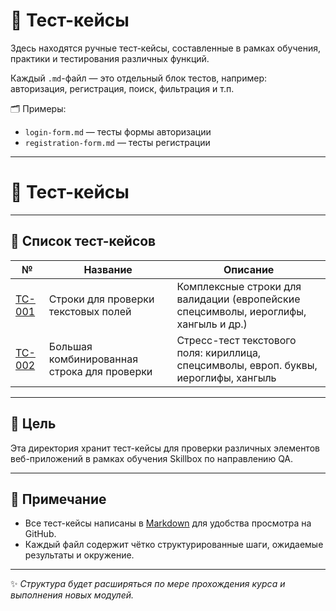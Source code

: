 # 🧪 Тест-кейсы

Здесь находятся ручные тест-кейсы, составленные в рамках обучения, практики и тестирования различных функций.

Каждый `.md`-файл — это отдельный блок тестов, например: авторизация, регистрация, поиск, фильтрация и т.п.

🗂️ Примеры:
- `login-form.md` — тесты формы авторизации
- `registration-form.md` — тесты регистрации

---
  
# 📂 Тест-кейсы

---

## 📝 Список тест-кейсов

| №                                             | Название                                 | Описание                                                                             |
|-----------------------------------------------|------------------------------------------|--------------------------------------------------------------------------------------|
| [TC-001](tc-001-text-input-validation.md)     | Строки для проверки текстовых полей      | Комплексные строки для валидации (европейские спецсимволы, иероглифы, хангыль и др.) |
| [TC-002](tc-002-complex-string-validation.md) |Большая комбинированная строка для проверки|Стресс-тест текстового поля: кириллица, спецсимволы, европ. буквы, иероглифы, хангыль|

---

## 🚀 Цель
Эта директория хранит тест-кейсы для проверки различных элементов веб-приложений в рамках обучения Skillbox по направлению QA.

---

## 🔎 Примечание
- Все тест-кейсы написаны в [Markdown](https://github.com/adam-p/markdown-here/wiki/Markdown-Cheatsheet) для удобства просмотра на GitHub.
- Каждый файл содержит чётко структурированные шаги, ожидаемые результаты и окружение.

---

✨ *Структура будет расширяться по мере прохождения курса и выполнения новых модулей.*
